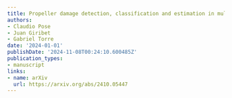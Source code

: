 ```yaml
---
title: Propeller damage detection, classification and estimation in multirotor vehicles
authors:
- Claudio Pose
- Juan Giribet
- Gabriel Torre
date: '2024-01-01'
publishDate: '2024-11-08T00:24:10.600485Z'
publication_types:
- manuscript
links:
- name: arXiv
  url: https://arxiv.org/abs/2410.05447
---
```

